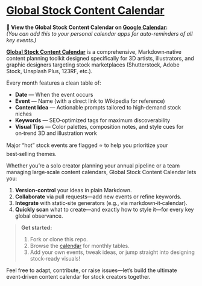 # [Global Stock Content Calendar](https://github.com/woliul/global-stock-content-calendar/blob/main/calendar.md)  

**📅 View the Global Stock Content Calendar on [Google Calendar](https://calendar.google.com/calendar/u/0?cid=YTMzZjExYzUyMmI1NTk3NjNjY2YzMzEwOWZlYWEyOTljZTk1MWZiZjNjYzFmYjVhNTViYzVmMGY5MDA0NDVhOUBncm91cC5jYWxlbmRhci5nb29nbGUuY29t):**  
*(You can add this to your personal calendar apps for auto-reminders of all key events.)*

**[Global Stock Content Calendar](https://github.com/woliul/global-stock-content-calendar/blob/main/calendar.md)** is a comprehensive, Markdown‑native content planning toolkit designed specifically for 3D artists, illustrators, and graphic designers targeting stock marketplaces (Shutterstock, Adobe Stock, Unsplash Plus, 123RF, etc.).  

Every month features a clean table of:  
- **Date** — When the event occurs  
- **Event** — Name (with a direct link to Wikipedia for reference)  
- **Content Idea** — Actionable prompts tailored to high‑demand stock niches  
- **Keywords** — SEO‑optimized tags for maximum discoverability  
- **Visual Tips** — Color palettes, composition notes, and style cues for on‑trend 3D and illustration work  

Major “hot” stock events are flagged ⭐ to help you prioritize your best‑selling themes.  

Whether you’re a solo creator planning your annual pipeline or a team managing large‑scale content calendars, Global Stock Content Calendar lets you:  
1. **Version‑control** your ideas in plain Markdown.  
2. **Collaborate** via pull requests—add new events or refine keywords.  
3. **Integrate** with static‑site generators (e.g., via markdown‑it‑calendar).  
4. **Quickly scan** what to create—and exactly how to style it—for every key global observance.  

> **Get started:**  
> 1. Fork or clone this repo.  
> 2. Browse the [calendar](https://github.com/woliul/global-stock-content-calendar/blob/main/calendar.md) for monthly tables.  
> 3. Add your own events, tweak ideas, or jump straight into designing stock‑ready visuals!  

Feel free to adapt, contribute, or raise issues—let’s build the ultimate event‑driven content calendar for stock creators together.
